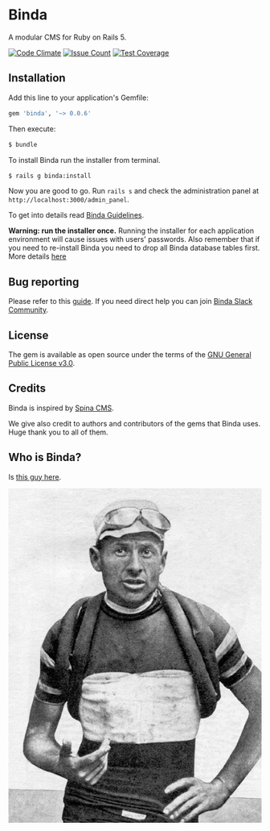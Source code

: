 # Binda
A modular CMS for Ruby on Rails 5.

[![Code Climate](https://codeclimate.com/github/lacolonia/binda/badges/gpa.svg)](https://codeclimate.com/github/lacolonia/binda)
[![Issue Count](https://codeclimate.com/github/lacolonia/binda/badges/issue_count.svg)](https://codeclimate.com/github/lacolonia/binda)
[![Test Coverage](https://codeclimate.com/github/lacolonia/binda/badges/coverage.svg)](https://codeclimate.com/github/lacolonia/binda/coverage)

## Installation
Add this line to your application's Gemfile:

```ruby
gem 'binda', '~> 0.0.6'
```

Then execute:
```bash
$ bundle
```

To install Binda run the installer from terminal. 
``` bash
$ rails g binda:install
```

Now you are good to go. Run `rails s` and check the administration panel at `http://localhost:3000/admin_panel`.

To get into details read [Binda Guidelines](https://github.com/lacolonia/binda/wiki).

**Warning: run the installer once.** Running the installer for each application environment will cause issues with users' passwords. Also remember that if you need to re-install Binda you need to drop all Binda database tables first. More details [here](https://github.com/lacolonia/binda/wiki/Installation)

## Bug reporting
Please refer to this [guide](http://yourbugreportneedsmore.info).
If you need direct help you can join [Binda Slack Community](https://bindacms.slack.com).


## License
The gem is available as open source under the terms of the [GNU General Public License v3.0](https://github.com/a-barbieri/binda/blob/master/LICENSE).

## Credits
Binda is inspired by [Spina CMS](https://github.com/denkGroot/Spina).

We give also credit to authors and contributors of the gems that Binda uses. Huge thank you to all of them.

## Who is Binda?
Is [this guy here](https://en.wikipedia.org/wiki/Alfredo_Binda).

![Alfredo Binda 1927](./Alfredo_Binda_1927.jpg)
